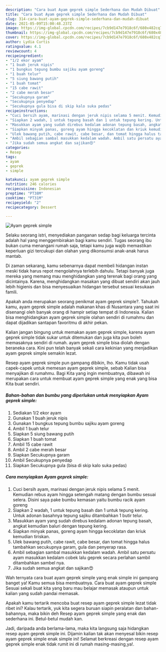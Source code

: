 ```yaml
---
description: "Cara buat Ayam geprek simple Sederhana dan Mudah Dibuat"
title: "Cara buat Ayam geprek simple Sederhana dan Mudah Dibuat"
slug: 314-cara-buat-ayam-geprek-simple-sederhana-dan-mudah-dibuat
date: 2021-05-09T15:00:48.237Z
image: https://img-global.cpcdn.com/recipes/7cb9d147e7918c6f/680x482cq70/ayam-geprek-simple-foto-resep-utama.jpg
thumbnail: https://img-global.cpcdn.com/recipes/7cb9d147e7918c6f/680x482cq70/ayam-geprek-simple-foto-resep-utama.jpg
cover: https://img-global.cpcdn.com/recipes/7cb9d147e7918c6f/680x482cq70/ayam-geprek-simple-foto-resep-utama.jpg
author: Lydia Curtis
ratingvalue: 4.1
reviewcount: 4
recipeingredient:
- "1/2 ekor ayam"
- "1 buah jeruk nipis"
- "1 bungkus tepung bumbu sajiku ayam goreng"
- "1 buah telur"
- "5 siung bawang putih"
- "1 buah tomat"
- "15 cabe rawit"
- "2 cabe merah besar"
- "Secukupnya garam"
- "Secukupnya penyedap"
- "Secukupnya gula bisa di skip kalo suka pedas"
recipeinstructions:
- "Cuci bersih ayam, marinasi dengan jeruk nipis selama 5 menit. Kemudian rebus ayam hingga setengah matang dengan bumbu sesuai selera. Disini saya pake bumbu kemasan yaitu bumbu racik ayam goreng"
- "Siapkan 2 wadah, 1 untuk tepung basah dan 1 untuk tepung kering. Untuk adonan basahnya tepung sajiku ditambahkan 1 butir telur."
- "Masukkan ayam yang sudah direbus kedalam adonan tepung basah, angkat kemudian baluri dengan tepung kering."
- "Siapkan minyak panas, goreng ayam hingga kecoklatan dan kriuk kemudian tiriskan."
- "Ulek bawang putih, cabe rawit, cabe besar, dan tomat hingga halus tambahkan secukupnya garam, gula dan penyerap rasa."
- "Ambil sebagian sambal masukkan kedalam wadah. Ambil satu persatu ayam masukkan kedalam cobek lalu geprek secara perlahan sambil ditambahkan sambel nya."
- "Jika sudah semua angkat dan sajikan😍"
categories:
- Resep
tags:
- ayam
- geprek
- simple

katakunci: ayam geprek simple 
nutrition: 246 calories
recipecuisine: Indonesian
preptime: "PT38M"
cooktime: "PT31M"
recipeyield: "2"
recipecategory: Dessert

---
```



![Ayam geprek simple](https://img-global.cpcdn.com/recipes/7cb9d147e7918c6f/680x482cq70/ayam-geprek-simple-foto-resep-utama.jpg)

Selaku seorang istri, menyediakan panganan sedap bagi keluarga tercinta adalah hal yang menggembirakan bagi kamu sendiri. Tugas seorang ibu bukan cuma menangani rumah saja, tetapi kamu juga wajib memastikan keperluan gizi tercukupi dan olahan yang dikonsumsi anak-anak harus mantab.

Di zaman  sekarang, kamu sebenarnya dapat membeli hidangan instan meski tidak harus repot mengolahnya terlebih dahulu. Tetapi banyak juga mereka yang memang mau menghidangkan yang terenak bagi orang yang dicintainya. Karena, menghidangkan masakan yang dibuat sendiri akan jauh lebih higienis dan bisa menyesuaikan hidangan tersebut sesuai kesukaan famili. 



Apakah anda merupakan seorang penikmat ayam geprek simple?. Tahukah kamu, ayam geprek simple adalah makanan khas di Nusantara yang saat ini disenangi oleh banyak orang di hampir setiap tempat di Indonesia. Kalian bisa menghidangkan ayam geprek simple olahan sendiri di rumahmu dan dapat dijadikan santapan favoritmu di akhir pekan.

Kalian jangan bingung untuk memakan ayam geprek simple, karena ayam geprek simple tidak sukar untuk ditemukan dan juga kita pun boleh memasaknya sendiri di rumah. ayam geprek simple bisa diolah dengan beraneka cara. Kini pun telah banyak sekali cara kekinian yang menjadikan ayam geprek simple semakin lezat.

Resep ayam geprek simple pun gampang dibikin, lho. Kamu tidak usah capek-capek untuk memesan ayam geprek simple, sebab Kalian bisa menyajikan di rumahmu. Bagi Kita yang ingin membuatnya, dibawah ini merupakan cara untuk membuat ayam geprek simple yang enak yang bisa Kita buat sendiri.

<!--inarticleads1-->

##### Bahan-bahan dan bumbu yang diperlukan untuk menyiapkan Ayam geprek simple:

1. Sediakan 1/2 ekor ayam
1. Gunakan 1 buah jeruk nipis
1. Gunakan 1 bungkus tepung bumbu sajiku ayam goreng
1. Ambil 1 buah telur
1. Siapkan 5 siung bawang putih
1. Siapkan 1 buah tomat
1. Ambil 15 cabe rawit
1. Ambil 2 cabe merah besar
1. Siapkan Secukupnya garam
1. Ambil Secukupnya penyedap
1. Siapkan Secukupnya gula (bisa di skip kalo suka pedas)




<!--inarticleads2-->

##### Cara menyiapkan Ayam geprek simple:

1. Cuci bersih ayam, marinasi dengan jeruk nipis selama 5 menit. Kemudian rebus ayam hingga setengah matang dengan bumbu sesuai selera. Disini saya pake bumbu kemasan yaitu bumbu racik ayam goreng
1. Siapkan 2 wadah, 1 untuk tepung basah dan 1 untuk tepung kering. Untuk adonan basahnya tepung sajiku ditambahkan 1 butir telur.
1. Masukkan ayam yang sudah direbus kedalam adonan tepung basah, angkat kemudian baluri dengan tepung kering.
1. Siapkan minyak panas, goreng ayam hingga kecoklatan dan kriuk kemudian tiriskan.
1. Ulek bawang putih, cabe rawit, cabe besar, dan tomat hingga halus tambahkan secukupnya garam, gula dan penyerap rasa.
1. Ambil sebagian sambal masukkan kedalam wadah. Ambil satu persatu ayam masukkan kedalam cobek lalu geprek secara perlahan sambil ditambahkan sambel nya.
1. Jika sudah semua angkat dan sajikan😍




Wah ternyata cara buat ayam geprek simple yang enak simple ini gampang banget ya! Kamu semua bisa membuatnya. Cara buat ayam geprek simple Sesuai sekali buat kita yang baru mau belajar memasak ataupun untuk kalian yang sudah pandai memasak.

Apakah kamu tertarik mencoba buat resep ayam geprek simple lezat tidak ribet ini? Kalau tertarik, yuk kita segera buruan siapin peralatan dan bahan-bahannya, maka bikin deh Resep ayam geprek simple yang enak dan sederhana ini. Betul-betul mudah kan. 

Jadi, daripada anda berlama-lama, maka kita langsung saja hidangkan resep ayam geprek simple ini. Dijamin kalian tak akan menyesal bikin resep ayam geprek simple enak simple ini! Selamat berkreasi dengan resep ayam geprek simple enak tidak rumit ini di rumah masing-masing,ya!.

